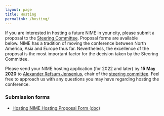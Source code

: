 ```yaml
---
layout: page
title: Hosting
permalink: /hosting/
---
```


If you are interested in hosting a future NIME in your city, please submit a proposal to the [Steering Committee](http://www.nime.org/?page_id=89). Proposal forms are available below. NIME has a tradition of moving the conference between North America, Asia and Europe thus far. Nevertheless, the excellence of the proposal is the most important factor for the decision taken by the Steering Committee.

Please send your NIME hosting application (for 2022 and later) by **15 May 2020** to [Alexander Refsum Jensenius](http://www.hf.uio.no/imv/english/people/aca/alexanje/index.html), chair of the [steering committee](http://www.nime.org/committee/). Feel free to approach us with any questions you may have regarding hosting the conference.

### Submission forms

* [Hosting NIME Hosting Proposal Form (doc)]({{site.baseurl}}/assets/NIME_Hosting_Proposal_Form.doc)
